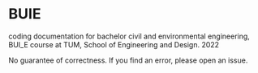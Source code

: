 # BUIE
coding documentation for bachelor civil and environmental engineering, BUI_E course at TUM, School of Engineering and Design. 2022

No guarantee of correctness. 
If you find an error, please open an issue.


